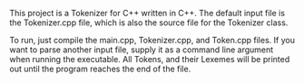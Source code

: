 This project is a Tokenizer for C++ written in C++. 
The default input file is the Tokenizer.cpp file, which is
also the source file for the Tokenizer class. 

To run, just compile the main.cpp, Tokenizer.cpp, and Token.cpp
files. If you want to parse another input file, supply it 
as a command line argument when running the executable. 
All Tokens, and their Lexemes will be printed out until 
the program reaches the end of the file.